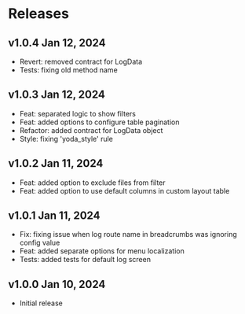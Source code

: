 # Releases

## v1.0.4 Jan 12, 2024 

- Revert: removed contract for LogData
- Tests: fixing old method name

## v1.0.3 Jan 12, 2024 

- Feat: separated logic to show filters
- Feat: added options to configure table pagination
- Refactor: added contract for LogData object
- Style: fixing 'yoda_style' rule

## v1.0.2 Jan 11, 2024 

- Feat: added option to exclude files from filter
- Feat: added option to use default columns in custom layout table

## v1.0.1 Jan 11, 2024 

- Fix: fixing issue when log route name in breadcrumbs was ignoring config value
- Feat: added separate options for menu localization
- Tests: added tests for default log screen

## v1.0.0 Jan 10, 2024 

- Initial release
